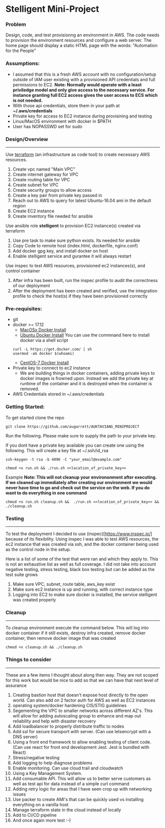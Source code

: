 # Stelligent Mini-Project

### Problem
Design, code, and test provisionng an environment in AWS.  The code needs to provision the environment resources and configure a web server.  The home page should display a static HTML page with the words: "Automation for the People"

### Assumptions:
- I assumed that this is a fresh AWS account with no configuration/setup outside of IAM user existing with a provisioned API credentials and full permissions to EC2. 
**Note: Normally would operate with a least priviledge model and only give access to the necessary service. For instance granting full EC2 access gives the user access to ECS which is not needed.**
- With those api credentials, store them in your path at **~/.aws/credentials**
- Private key for access to EC2 instance during provisining and testing
- Linux/MacOS environment with docker in $PATH
- User has NOPASSWD set for sudo


### Design/Overview
---
Use [terraform](https://www.terraform.io/) (an infrastructure as code tool) to create necessary AWS resources.
1) Create vpc named "Main VPC"
2) Create internet gateway for VPC
3) Create routing table for VPC
4) Create subnet for VPC
5) Create security groups to allow access
6) Create a key pair from private key passed in
7) Reach out to AWS to query for latest Ubuntu-16.04 ami in the default region
8) Create EC2 instance
9) Create inventory file needed for ansible

Use ansible role **stelligent** to provision EC2 instance(s) created via terraform
1) Use pre task to make sure python exists. Its needed for ansible
2) Copy Code to remote host (index.html, dockerfile, nginx.conf)
3) Add docker gpg key, and install docker on host
4) Enable stelligent service and gurantee it will always restart

Use inspec to test AWS resources, provisioned ec2 instances(s), and control container
1) After infra has been built, run the inspec profile to audit the correctness of our deployment
2) After the deployment has been created and verified, use the integration profile to check the host(s) if they have been provisioned correctly



### Pre-requisites:
- git
- docker >= 17.12
    - [MacOSx Docker Install](https://docs.docker.com/docker-for-mac/install/)
    - [Ubuntu Docker Install](https://docs.docker.com/install/linux/docker-ce/ubuntu/)
    You can use the commnand here to install docker via a shell script
    ```
    curl -L https://get.docker.com/ | sh
    usermod -aG docker $(whoami)
    ```
    - [CentOS-7 Docker Install](https://docs.docker.com/install/linux/docker-ce/centos/)
- Private key to connect to ec2 instance 
    -  We are building things in docker containers, adding private keys to docker images is frowned upon. Instead we add the private key at runtime of the container and it is destroyed when the container is removed.
- AWS Credentials stored in ~/.aws/credentials

### Getting Started:
To get started clone the repo
```
git clone https://github.com/augarrett/AUKTAVIANG_MINIPROJECT
```

Run the following. Please make sure to supply the path to your private key.

If you dont have a private key available you can create one using the following. This will create a key file at ~/.ssh/id_rsa
```
ssh-keygen -t rsa -b 4096 -C "your_email@example.com"
```

```
chmod +x run.sh && ./run.sh <<location_of_private_key>>
```
Example
**Note: This will not cleanup your environonment after executing. If we cleaned up immediately after creating our environment we would never have time to go and check out the service on the web.  If you do want to do everything in one command**
```
chmod +x run.sh cleanup.sh &&  ./run.sh <<location_of_private_key>> && ./cleanup.sh
```

### Testing
---
To test the deployment I decided to use (inspec)[https://www.inspec.io/] because of its flexibility.  Using inspec I was able to test AWS resources, the ec2 instance that was created via ssh, and the docker container being used as the control node in the setup.

Here is a list of some of the test that were ran and which they apply to.  This is not an exhaustive list as well as full coverage.  I did not take into account negative testing, stress testing, black box testing but can be added as the test suite grows

1) Make sure VPC, subnet, route table, aws_key exist
2) Make sure ec2 instance is up and running, with correct instance type
3) Logging into EC2 to make sure docker is installed, the service stelligent was created properly
### Cleanup
---
To cleanup environment execute the command below.  This will log into docker container if it still exists, destroy infra created, remove docker container, then remove docker image that was created
```
chmod +x cleanup.sh && ./cleanup.sh
```


### Things to consider
---

These are a few items I thought about along then way.  They are not scoped for this work but would be nice to add so that we can have that next level of assurance 

1) Creating bastion host that doesn't expose host directly to the open world.  Can also add on 2 factor auth for AWS as well as EC2 instances
2) operating system/docker hardening CIS/STIG guidelines
3) Segementing the VPC to smaller networks across different AZ's. This will allow for adding autoscaling group to enhance and map out reliability and help with disaster recovery
4) Add loadbalancer to properly distribute traffic to nodes
5) Add ssl for secure transport with server. (Can use letsencrypt with a DNS server)
6) Using a front end framework to allow enabling testing of client code.  (Can use react for front end development Jest. Jest is bundled with React)
7) Stress/negative testing
8) Add logging to help diagnose problems
9) Enable monitoring.  Can use cloud trail and cloudwatch 
10) Using a Key Management System.
11) Add consumable API.  This will allow us to better serve customers as well as test api for data instead of a simple curl command
12) Adding retry logic for areas that I have seen crop up with networking issues
13) Use packer to create AMI's that can be quickly used vs installing everything on a vanilla host
14) Manage terraform state in the cloud instead of locally
15) Add to CI/CD pipeline
16) And once again more test :-)




